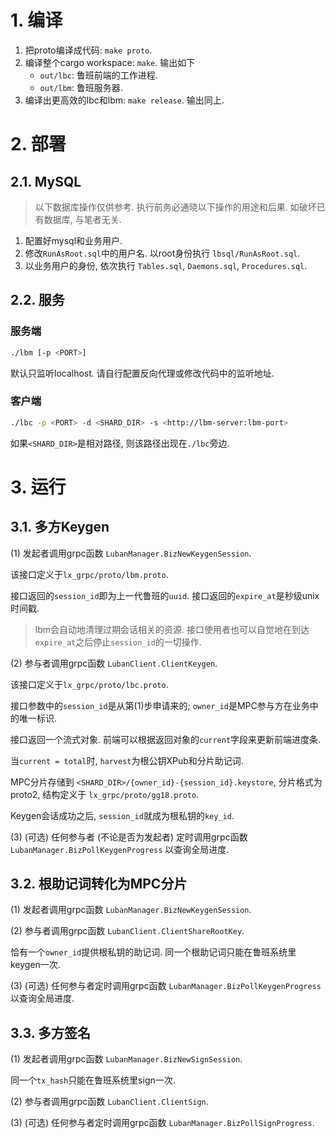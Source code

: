# 1. 编译

1. 把proto编译成代码: `make proto`.
2. 编译整个cargo workspace: `make`. 输出如下
    * `out/lbc`: 鲁班前端的工作进程.
    * `out/lbm`: 鲁班服务器.
3. 编译出更高效的lbc和lbm: `make release`. 输出同上.

# 2. 部署

## 2.1. MySQL

> 以下数据库操作仅供参考. 执行前务必通晓以下操作的用途和后果. 如破坏已有数据库, 与笔者无关.

1. 配置好mysql和业务用户.
2. 修改`RunAsRoot.sql`中的用户名. 以root身份执行 `lbsql/RunAsRoot.sql`.
3. 以业务用户的身份, 依次执行 `Tables.sql`, `Daemons.sql`, `Procedures.sql`.

## 2.2. 服务

### 服务端

```bash
./lbm [-p <PORT>]
```

默认只监听localhost. 请自行配置反向代理或修改代码中的监听地址.

### 客户端

```bash
./lbc -p <PORT> -d <SHARD_DIR> -s <http://lbm-server:lbm-port>
```

如果`<SHARD_DIR>`是相对路径, 则该路径出现在`./lbc`旁边.

# 3. 运行

## 3.1. 多方Keygen

(1) 发起者调用grpc函数 `LubanManager.BizNewKeygenSession`.

该接口定义于`lx_grpc/proto/lbm.proto`.

接口返回的`session_id`即为上一代鲁班的`uuid`. 接口返回的`expire_at`是秒级unix时间戳. 

> lbm会自动地清理过期会话相关的资源. 接口使用者也可以自觉地在到达`expire_at`之后停止`session_id`的一切操作.

(2) 参与者调用grpc函数 `LubanClient.ClientKeygen`.

该接口定义于`lx_grpc/proto/lbc.proto`.

接口参数中的`session_id`是从第(1)步申请来的; `owner_id`是MPC参与方在业务中的唯一标识. 

接口返回一个流式对象. 前端可以根据返回对象的`current`字段来更新前端进度条.

当`current = total`时, `harvest`为根公钥XPub和分片助记词. 

MPC分片存储到 `<SHARD_DIR>/{owner_id}-{session_id}.keystore`, 分片格式为proto2, 结构定义于 `lx_grpc/proto/gg18.proto`.

Keygen会话成功之后, `session_id`就成为根私钥的`key_id`.

(3) (可选) 任何参与者 (不论是否为发起者) 定时调用grpc函数 `LubanManager.BizPollKeygenProgress` 以查询全局进度.

## 3.2. 根助记词转化为MPC分片

(1) 发起者调用grpc函数 `LubanManager.BizNewKeygenSession`.

(2) 参与者调用grpc函数 `LubanClient.ClientShareRootKey`.

恰有一个`owner_id`提供根私钥的助记词. 同一个根助记词只能在鲁班系统里keygen一次.

(3) (可选) 任何参与者定时调用grpc函数 `LubanManager.BizPollKeygenProgress` 以查询全局进度.

## 3.3. 多方签名

(1) 发起者调用grpc函数 `LubanManager.BizNewSignSession`.

同一个`tx_hash`只能在鲁班系统里sign一次.

(2) 参与者调用grpc函数 `LubanClient.ClientSign`.

(3) (可选) 任何参与者定时调用grpc函数 `LubanManager.BizPollSignProgress`.
